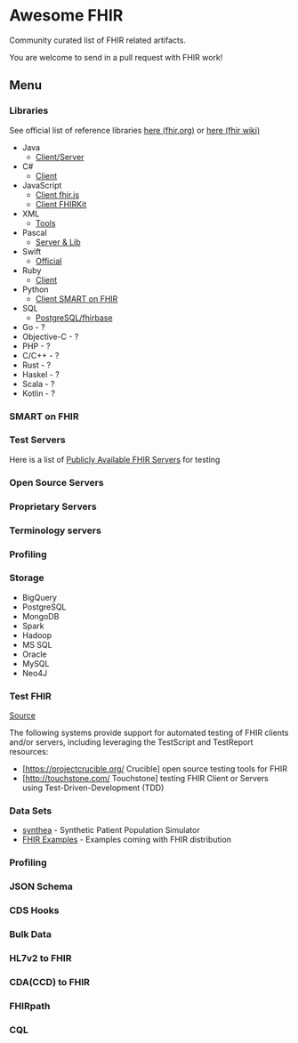 # Awesome FHIR

Community curated list of FHIR related artifacts.

You are welcome to send in a pull request with FHIR work!


## Menu

### Libraries 

See official list of reference libraries
[here (fhir.org)](https://www.hl7.org/fhir/downloads.html) or
[here (fhir wiki)](http://wiki.hl7.org/index.php?title=Open_Source_FHIR_implementations)

* Java
  * [Client/Server](http://jamesagnew.github.io/hapi-fhir/)
* C#
  * [Client](https://www.hl7.org/fhir/downloads.html)
* JavaScript
  * [Client fhir.js](https://github.com/FHIR/fhir.js)
  * [Client FHIRKit](https://www.npmjs.com/package/fhir-kit-client)
* XML
  * [Tools](https://www.hl7.org/fhir/fhir-3.0.1-XMLTools-0.01.zip)
* Pascal
  * [Server & Lib](http://github.com/grahamegrieve/fhirserver)
* Swift
  * [Official](https://github.com/smart-on-fhir/Swift-FHIR)
* Ruby
  * [Client](https://github.com/fhir-crucible/fhir_client)
* Python
  * [Client SMART on FHIR](https://github.com/smart-on-fhir/client-py)
* SQL
  * [PostgreSQL/fhirbase](https://github.com/fhirbase/fhirbase-plv8)
* Go - ?
* Objective-C - ?
* PHP - ?
* C/C++ - ?
* Rust - ?
* Haskel - ? 
* Scala - ? 
* Kotlin - ? 


### SMART on FHIR

### Test Servers

Here is a list of [Publicly  Available FHIR Servers](http://wiki.hl7.org/index.php?title=Publicly_Available_FHIR_Servers_for_testing) for testing


### Open Source Servers

### Proprietary Servers

### Terminology servers

### Profiling


### Storage

* BigQuery
* PostgreSQL
* MongoDB
* Spark
* Hadoop
* MS SQL
* Oracle
* MySQL
* Neo4J

### Test FHIR

[Source](http://wiki.hl7.org/index.php?title=FHIR_Testing_Platforms)


The following systems provide support for automated testing of FHIR clients and/or servers, including leveraging the TestScript and TestReport resources:

* [https://projectcrucible.org/ Crucible] open source testing tools for FHIR
* [http://touchstone.com/ Touchstone] testing FHIR Client or Servers using Test-Driven-Development (TDD)


### Data Sets

* [synthea](https://github.com/synthetichealth/synthea) - Synthetic Patient Population Simulator
* [FHIR Examples](https://www.hl7.org/fhir/downloads.html) - Examples coming with FHIR distribution

### Profiling

### JSON Schema

### CDS Hooks

### Bulk Data

### HL7v2 to FHIR

### CDA(CCD) to FHIR

### FHIRpath

### CQL
